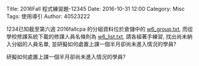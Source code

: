 Title: 2016Fall 程式練習題-12345
Date: 2016-10-31 12:00
Category: Misc
Tags: 使用導引
Author: 40523222

1234已知截至第六週 2016fallcpa 的分組資料位於倉儲中的 <a href="./../w6_group.txt">w6_group.txt</a>, 而從學校修課系統下載的修課人員名條則為 <a href="./../w6_list.txt">w6_list.txt</a>, 請各組著手練習, 找出尚未納入分組的人員名單, 並研擬如何處置上課一個半月卻尚未進入情況的學員?

<!-- PELICAN_END_SUMMARY -->

研擬如何處置上課一個半月卻尚未進入情況的學員?